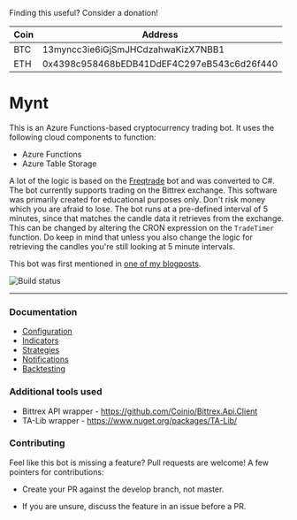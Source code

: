 Finding this useful? Consider a donation!

| Coin | Address |
| ------- | ------ |
| BTC | 13myncc3ie6iGjSmJHCdzahwaKizX7NBB1 |
| ETH | 0x4398c958468bEDB41DdEF4C297eB543c6d26f440 |

# Mynt
This is an Azure Functions-based cryptocurrency trading bot. It uses the following cloud components to function:

- Azure Functions
- Azure Table Storage

A lot of the logic is based on the [Freqtrade] bot and was converted to C#. The bot currently supports trading on the Bittrex exchange. This software was primarily created for educational purposes only. Don't risk money which you are afraid to lose. The bot runs at a pre-defined interval of 5 minutes, since that matches the candle data it retrieves from the exchange. This can be changed by altering the CRON expression on the `TradeTimer` function. Do keep in mind that unless you also change the logic for retrieving the candles you're still looking at 5 minute intervals.

This bot was first mentioned in [one of my blogposts].

![Build status](https://sthewissen.visualstudio.com/_apis/public/build/definitions/c865956c-413b-4c44-b678-45d3026ae0b0/11/badge)

---

### Documentation

* [Configuration](https://github.com/sthewissen/Mynt/wiki/Configuration)
* [Indicators](https://github.com/sthewissen/Mynt/wiki/Indicators)
* [Strategies](https://github.com/sthewissen/Mynt/wiki/Strategies)
* [Notifications](https://github.com/sthewissen/Mynt/wiki/Notifications)
* [Backtesting](https://github.com/sthewissen/Mynt/wiki/Backtesting)

### Additional tools used

- Bittrex API wrapper - https://github.com/Coinio/Bittrex.Api.Client
- TA-Lib wrapper - https://www.nuget.org/packages/TA-Lib/

### Contributing

Feel like this bot is missing a feature? Pull requests are welcome! A few pointers for contributions:

- Create your PR against the develop branch, not master.
- If you are unsure, discuss the feature in an issue before a PR.

   [Freqtrade]: <https://github.com/gcarq/freqtrade>
   [one of my blogposts]: <https://www.thewissen.io/building-cryptocurrency-trading-bot-using-azure-part-1>
